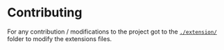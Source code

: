 # Contributing

For any contribution / modifications to the project got to the [`./extension/`](./extension/) folder to modify the extensions files.